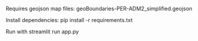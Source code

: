 
Requires geojson map files:
geoBoundaries-PER-ADM2_simplified.geojson

Install dependencies:
pip install -r requirements.txt

Run with
streamlit run app.py
